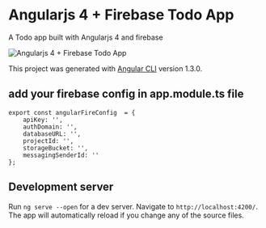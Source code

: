 # Angularjs 4 + Firebase Todo App

A Todo app built with Angularjs 4 and firebase 

![Angularjs 4 + Firebase Todo App](http://url/to/img.png)

This project was generated with [Angular CLI](https://github.com/angular/angular-cli) version 1.3.0.



## add your firebase config in app.module.ts file

```
export const angularFireConfig  = {
    apiKey: '',
    authDomain: '',
    databaseURL: '',
    projectId: '',
    storageBucket: '',
    messagingSenderId: ''
};
```

## Development server

Run `ng serve --open` for a dev server. Navigate to `http://localhost:4200/`. The app will automatically reload if you change any of the source files.


